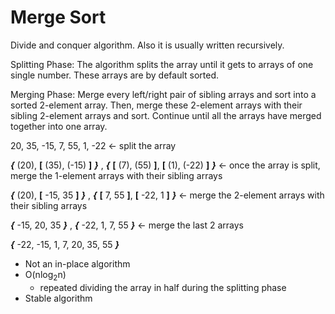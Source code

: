 # Merge Sort

Divide and conquer algorithm. Also it is usually written recursively.

Splitting Phase: The algorithm splits the array until it gets to arrays of one single number. These arrays are by default sorted.

Merging Phase: Merge every left/right pair of sibling arrays and sort into a sorted 2-element array. Then, merge these 2-element arrays with their sibling 2-element arrays and sort. Continue until all the arrays have merged together into one array.

20, 35, -15, 7, 55, 1, -22 &larr; split the array

**_{_** (20), **[** (35), (-15) **]** **_}_** , **_{_** **[** (7), (55) **]**, **[** (1), (-22) **]** **_}_** &larr; once the array is split, merge the 1-element arrays with their sibling arrays

**_{_** (20), **[** -15, 35 **]** **_}_** , **_{_** **[** 7, 55 **]**, **[** -22, 1 **]** **_}_** &larr; merge the 2-element arrays with their sibling arrays

**_{_** -15, 20, 35 **_}_** , **_{_** -22, 1, 7, 55 **_}_** &larr; merge the last 2 arrays

**_{_** -22, -15, 1, 7, 20, 35, 55 **_}_**

-   Not an in-place algorithm
-   O(nlog<sub>2</sub>n)
    -   repeated dividing the array in half during the splitting phase
-   Stable algorithm
